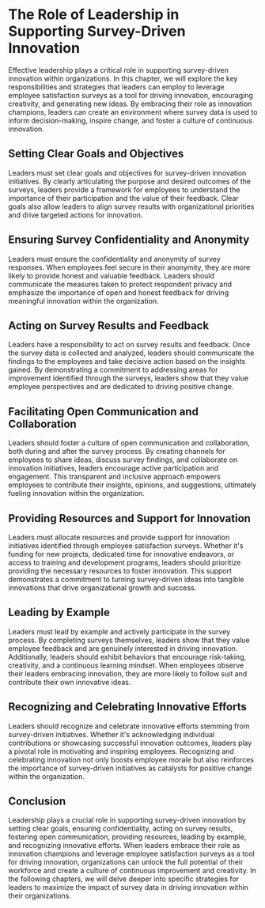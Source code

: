 The Role of Leadership in Supporting Survey-Driven Innovation
========================================================================

Effective leadership plays a critical role in supporting survey-driven innovation within organizations. In this chapter, we will explore the key responsibilities and strategies that leaders can employ to leverage employee satisfaction surveys as a tool for driving innovation, encouraging creativity, and generating new ideas. By embracing their role as innovation champions, leaders can create an environment where survey data is used to inform decision-making, inspire change, and foster a culture of continuous innovation.

**Setting Clear Goals and Objectives**
--------------------------------------

Leaders must set clear goals and objectives for survey-driven innovation initiatives. By clearly articulating the purpose and desired outcomes of the surveys, leaders provide a framework for employees to understand the importance of their participation and the value of their feedback. Clear goals also allow leaders to align survey results with organizational priorities and drive targeted actions for innovation.

**Ensuring Survey Confidentiality and Anonymity**
-------------------------------------------------

Leaders must ensure the confidentiality and anonymity of survey responses. When employees feel secure in their anonymity, they are more likely to provide honest and valuable feedback. Leaders should communicate the measures taken to protect respondent privacy and emphasize the importance of open and honest feedback for driving meaningful innovation within the organization.

**Acting on Survey Results and Feedback**
-----------------------------------------

Leaders have a responsibility to act on survey results and feedback. Once the survey data is collected and analyzed, leaders should communicate the findings to the employees and take decisive action based on the insights gained. By demonstrating a commitment to addressing areas for improvement identified through the surveys, leaders show that they value employee perspectives and are dedicated to driving positive change.

**Facilitating Open Communication and Collaboration**
-----------------------------------------------------

Leaders should foster a culture of open communication and collaboration, both during and after the survey process. By creating channels for employees to share ideas, discuss survey findings, and collaborate on innovation initiatives, leaders encourage active participation and engagement. This transparent and inclusive approach empowers employees to contribute their insights, opinions, and suggestions, ultimately fueling innovation within the organization.

**Providing Resources and Support for Innovation**
--------------------------------------------------

Leaders must allocate resources and provide support for innovation initiatives identified through employee satisfaction surveys. Whether it's funding for new projects, dedicated time for innovative endeavors, or access to training and development programs, leaders should prioritize providing the necessary resources to foster innovation. This support demonstrates a commitment to turning survey-driven ideas into tangible innovations that drive organizational growth and success.

**Leading by Example**
----------------------

Leaders must lead by example and actively participate in the survey process. By completing surveys themselves, leaders show that they value employee feedback and are genuinely interested in driving innovation. Additionally, leaders should exhibit behaviors that encourage risk-taking, creativity, and a continuous learning mindset. When employees observe their leaders embracing innovation, they are more likely to follow suit and contribute their own innovative ideas.

**Recognizing and Celebrating Innovative Efforts**
--------------------------------------------------

Leaders should recognize and celebrate innovative efforts stemming from survey-driven initiatives. Whether it's acknowledging individual contributions or showcasing successful innovation outcomes, leaders play a pivotal role in motivating and inspiring employees. Recognizing and celebrating innovation not only boosts employee morale but also reinforces the importance of survey-driven initiatives as catalysts for positive change within the organization.

**Conclusion**
--------------

Leadership plays a crucial role in supporting survey-driven innovation by setting clear goals, ensuring confidentiality, acting on survey results, fostering open communication, providing resources, leading by example, and recognizing innovative efforts. When leaders embrace their role as innovation champions and leverage employee satisfaction surveys as a tool for driving innovation, organizations can unlock the full potential of their workforce and create a culture of continuous improvement and creativity. In the following chapters, we will delve deeper into specific strategies for leaders to maximize the impact of survey data in driving innovation within their organizations.
